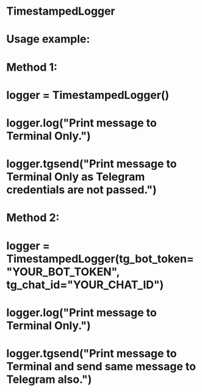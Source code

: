 # TimestampedLogger


# Usage example:

# Method 1:
# logger = TimestampedLogger()
# logger.log("Print message to Terminal Only.")
# logger.tgsend("Print message to Terminal Only as Telegram credentials are not passed.")

# Method 2:
# logger = TimestampedLogger(tg_bot_token="YOUR_BOT_TOKEN", tg_chat_id="YOUR_CHAT_ID")
# logger.log("Print message to Terminal Only.")
# logger.tgsend("Print message to Terminal and send same message to Telegram also.")
